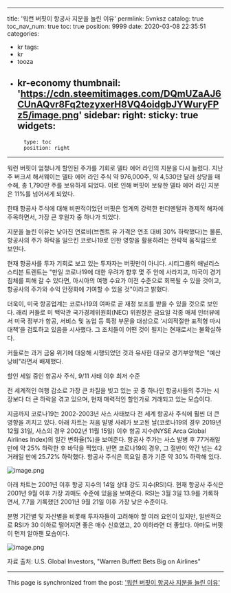 
---
title: '워런 버핏이 항공사 지분을 늘린 이유'
permlink: 5vnksz
catalog: true
toc_nav_num: true
toc: true
position: 9999
date: 2020-03-08 22:35:51
categories:
- kr
tags:
- kr
- tooza
- kr-economy
thumbnail: 'https://cdn.steemitimages.com/DQmUZaAJ6CUnAQvr8Fq2tezyxerH8VQ4oidgbJYWuryFPz5/image.png'
sidebar:
    right:
        sticky: true
widgets:
    -
        type: toc
        position: right
---


워런 버핏이 엄청나게 할인된 주가를 기회로 델타 에어 라인의 지분을 다시 늘렸다. 지난주 버크셔 해서웨이는 델타 에어 라인 주식 약 976,000주, 약 4,530만 달러 상당을 매수해, 총 1,790만 주를 보유하게 되었다. 이로 인해 버핏이 보유한 델타 에어 라인 지분은 11%를 넘어서게 되었다.


한때 항공사 주식에 대해 비판적이었던 버핏은 업계의 강력한 펀더멘털과 경제적 해자에 주목하면서, 가장 큰 후원자 중 하나가 되었다.


지분을 늘린 이유는 낮아진 연료비(브렌트 유 가격은 연초 대비 30% 하락했다)는 물론, 항공사의 주가 하락을 일으킨 코로나19로 인한 영향을 활용하려는 전략적 움직임으로 보인다.


현재 항공사를 투자 기회로 보고 있는 투자자는 버핏만이 아니다. 시티그룹의 애널리스 스티븐 트렌트는 "만일 코로나19에 대한 우려가 향후 몇 주 안에 사라지고, 미국이 경기 침체를 피해 갈 수 있다면, 아시아의 여행 수요가 이전 수준으로 회복될 수 있을 것이고, 항공사의 주가와 수익 안정화에 기여할 수 있을 것"이라고 밝혔다.


더욱이, 미국 항공업계는 코로나19의 여파로 곧 재정 보조를 받을 수 있을 것으로 보인다. 래리 커들로 미 백악관 국가경제위원회(NEC) 위원장은 금요일 각종 매체 인터뷰에서 미국 정부가 항공, 서비스 및 농업 등 특정 부문을 대상으로 ‘시의적절한 표적형 마시 대책’을 검토하고 있음을 시사했다. 그 조치들이 어떤 것이 될지는 현재로서는 불확실하다.


커들로는 과거 금융 위기에 대응해 시행되었던 것과 유사한 대규모 경기부양책은 "예산 낭비"라면서 배제했다.


할인 세일 중인 항공사 주식, 9/11 사태 이후 최저 수준


전 세계적인 여행 감소로 가장 큰 차질을 빚고 있는 곳 중 하나인 항공사들의 주가는 시장보다 더 큰 하락을 겪고 있으며, 현재 매력적인 할인가로 거래되고 있는 모습이다.


지금까지 코로나19는 2002-2003년 사스 사태보다 전 세계 항공사 주식에 훨씬 더 큰 영향을 끼치고 있다. 아래 차트는 처음 발병 사례가 보고된 날(코로나19의 경우 2019년 12월 31일, 사스의 경우 2002년 11월 15일) 이후 항공 지수(NYSE Arca Global Airlines Index)의 일간 변화율(%)을 보여준다. 항공사 주가는 사스 발병 후 77거래일 만에 약 25% 하락한 후 바닥을 찍었다. 반면 코로나19의 경우, 그 절반이 약간 넘는 42거래일 만에 25.72% 하락했다. 항공사 주식은 목요일 종가 기준 약 30% 하락해 있다.



![image.png](https://cdn.steemitimages.com/DQmUZaAJ6CUnAQvr8Fq2tezyxerH8VQ4oidgbJYWuryFPz5/image.png)



아래 차트는 2001년 이후 항공 지수의 14일 상대 강도 지수(RSI)다. 현재 항공사 주식은 2001년 9월 이후 가장 과매도 수준에 있음을 보여준다. RSI는 3월 3일 13.9를 기록하면서, 7.7을 기록했던 2001년 9월 21일 이후 가장 낮은 수준이다.


분명 기간별 및 자산별을 비롯해 투자자들이 고려해야 할 여러 요인이 있지만, 일반적으로 RSI가 30 이하로 떨어지면 좋은 매수 신호였고, 20 이하라면 더 좋았다. 아마도 버핏이 먼저 알아챈 모습이다.



![image.png](https://cdn.steemitimages.com/DQmbtr4UBDZyBeNUVmRAwqDwtxXqeeUBBTmpmtScQBZoPvq/image.png)



자료 출처: U.S. Global Investors, "Warren Buffett Bets Big on Airlines"

- - -

This page is synchronized from the post: ['워런 버핏이 항공사 지분을 늘린 이유'](https://steemit.com/@pius.pius/5vnksz)
